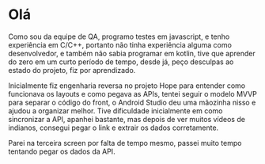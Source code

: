 # Olá

Como sou da equipe de QA, programo testes em javascript, e tenho experiência em C/C++, portanto não tinha experiência alguma como desenvolvedor, e também não sabia programar em kotlin, tive que aprender do zero em um curto período de tempo, desde já, peço desculpas ao estado do projeto, fiz por aprendizado. 

Inicialmente fiz engenharia reversa no projeto Hope para entender como funcionava os layouts e como pegava as APIs, tentei seguir o modelo MVVP para separar o código do front, o Android Studio deu uma mãozinha nisso e ajudou a organizar melhor. Tive dificuldade inicialmente em como sincronizar a API, apanhei bastante, mas depois de ver muitos vídeos de indianos, consegui pegar o link e extrair os dados corretamente.

Parei na terceira screen por falta de tempo mesmo, passei muito tempo tentando pegar os dados da API.
